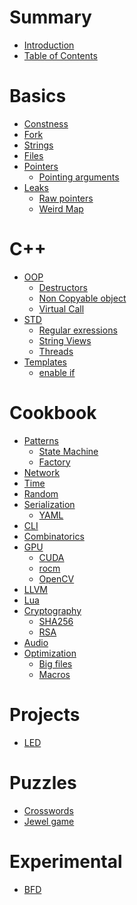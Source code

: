 # Summary

- [Introduction](./README.md)
- [Table of Contents](./toc.md)

# Basics

- [Constness](./basics/constness.md)
- [Fork](./basics/fork.md)
- [Strings](./basics/strings.md)
- [Files](./basics/files.md)
- [Pointers](./basics/pointers/README.md)
  - [Pointing arguments](./basics/pointers/arguments.md)
- [Leaks](./basics/leaks/README.md)
  - [Raw pointers](./basics/leaks/containers.md)
  - [Weird Map](./basics/leaks/stdmap.md)

# C++

- [OOP](./cpp/oop/README.md)
  - [Destructors](./cpp/oop/destructors.md)
  - [Non Copyable object](./cpp/oop/non_copyable.md)
  - [Virtual Call](./cpp/oop/virtual_call.md)
- [STD](./cpp/std/README.md)
  - [Regular exressions](./cpp/std/regex.md)
  - [String Views](./cpp/std/string_view.md)
  - [Threads](./cpp/std/thread.md)
- [Templates](./cpp/templates/README.md)
  - [enable if](./cpp/templates/enable_if.md)

# Cookbook

- [Patterns](./patterns/README.md)
  - [State Machine](./patterns/fsm.md)
  - [Factory](./patterns/factory.md)
- [Network](./net/README.md)
- [Time](./time/README.md)
- [Random](./random/README.md)
- [Serialization](./serialization/README.md)
  - [YAML]()
- [CLI]()
- [Combinatorics]()
- [GPU]()
  - [CUDA]()
  - [rocm]()
  - [OpenCV]()
- [LLVM]()
- [Lua]()
- [Cryptography](./crypto/README.md)
  - [SHA256](./crypto/sha.md)
  - [RSA](./crypto/rsa_encrypt_decrypt.md)
- [Audio]()
- [Optimization]()
  - [Big files]()
  - [Macros]()

# Projects

- [LED]()

# Puzzles

- [Crosswords]()
- [Jewel game]()

# Experimental

- [BFD]()